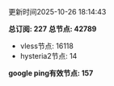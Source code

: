 更新时间2025-10-26 18:14:43

**总订阅: 227**
**总节点: 42789**
- vless节点: 16118
- hysteria2节点: 14

**google ping有效节点: 157**
